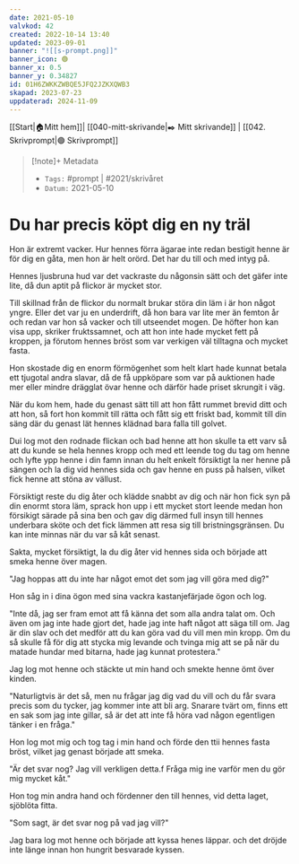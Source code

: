```yaml
---
date: 2021-05-10
valvkod: 42
created: 2022-10-14 13:40
updated: 2023-09-01
banner: "![[s-prompt.png]]"
banner_icon: 🟢
banner_x: 0.5
banner_y: 0.34827
id: 01H6ZWKKZWBQE5JFQ2JZKXQWB3
skapad: 2023-07-23
uppdaterad: 2024-11-09
---
```

[[Start|🏠Mitt hem]]| [[040-mitt-skrivande|✒️ Mitt skrivande]] | [[042. Skrivprompt|🟢 Skrivprompt]]

> [!note]+ Metadata
> * `Tags:`  #prompt | #2021/skrivåret 
> * `Datum:` 2021-05-10

# Du har precis köpt dig en ny träl

Hon är extremt vacker. Hur hennes förra ägarae inte redan bestigit henne är för dig en gåta, men hon är helt orörd. Det har du till och med intyg på.

Hennes ljusbruna hud var det vackraste du någonsin sätt och det gäfer inte lite, då dun aptit på flickor är mycket stor.

Till skillnad från de flickor du normalt brukar störa din läm i är hon något yngre. Eller det var ju en underdrift, då hon bara var lite mer än femton år och redan var hon så vacker och till utseendet mogen. De höfter hon kan visa upp, skriker fruktssamnet, och att hon inte hade mycket fett på kroppen, ja förutom hennes bröst som var verkigen väl tilltagna och mycket fasta.

Hon skostade dig en enorm förmögenhet som helt klart hade kunnat betala ett tjugotal andra slavar, då de få uppköpare som var på auktionen hade mer eller mindre drägglat övar henne och därför hade priset skrungit i väg.

När du kom hem, hade du genast sätt till att hon fått rummet brevid ditt och att hon, så fort hon kommit till rätta och fått sig ett friskt bad, kommit till din säng där du genast lät hennes klädnad bara falla till golvet.

Dui log mot den rodnade flickan och bad henne att hon skulle ta ett varv så att du kunde se hela hennes kropp och med ett leende tog du tag om henne och lyfte ypp henne i din famn innan du helt enkelt försiktigt la ner henne på sängen och la dig vid hennes sida och gav henne en puss på halsen, vilket fick henne att stöna av vällust.

Försiktigt reste du dig  åter och klädde snabbt av dig och när hon fick syn på din enormt stora läm, sprack hon upp i ett mycket stort leende medan hon försikigt särade på sina ben och gav dig därmed full insyn till hennes underbara sköte och det fick lämmen att resa sig till bristningsgränsen. Du kan inte minnas när du var så kåt senast.

Sakta, mycket försiktigt, la du dig åter vid hennes sida och började att smeka henne över magen.

"Jag hoppas att du inte har något emot det som jag vill göra med dig?"

Hon såg in i dina ögon med sina vackra kastanjefärjade ögon och log.

"Inte då, jag ser fram emot att få känna det som alla andra talat om. Och även om jag inte hade gjort det, hade jag inte haft något att säga till om. Jag är din slav och det medför att du kan göra vad du vill men min kropp. Om du så skulle få för dig att stycka mig levande och tvinga mig att se på när du matade hundar med bitarna, hade jag kunnat protestera."

Jag log mot henne och stäckte ut min hand och smekte henne ömt över kinden.

"Naturligtvis är det så, men nu frågar jag dig vad du vill och du får svara precis som du tycker, jag kommer inte att bli arg. Snarare tvärt om, finns ett en sak som jag inte gillar, så är det att inte få höra vad någon egentligen tänker i en fråga."

Hon log mot mig och tog tag i min hand och förde den ttii hennes fasta bröst, vilket jag genast började att smeka.

"Är det svar nog? Jag vill verkligen detta.f Fråga mig ine varför men du gör mig mycket kåt."

Hon tog min andra hand och fördenner den till hennes, vid detta laget, sjöblöta fitta.

"Som sagt, är det svar nog på vad jag vill?"

Jag bara log mot henne och började att kyssa henes läppar. och det dröjde inte länge innan hon hungrit besvarade kyssen.